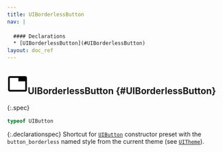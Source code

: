 ```yaml
---
title: UIBorderlessButton
nav: |

  #### Declarations
  * [UIBorderlessButton](#UIBorderlessButton)
layout: doc_ref
---
```


## ![](/assets/icons/spec-var.svg)UIBorderlessButton {#UIBorderlessButton}
{:.spec}

```typescript
typeof UIButton
```
{:.declarationspec}
Shortcut for [`UIButton`](./UIButton) constructor preset with the `button_borderless` named style from the current theme (see [`UITheme`](./UITheme)).

